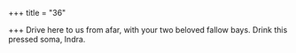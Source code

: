 +++
title = "36"

+++
Drive here to us from afar, with your two beloved fallow bays. Drink this pressed soma, Indra.
